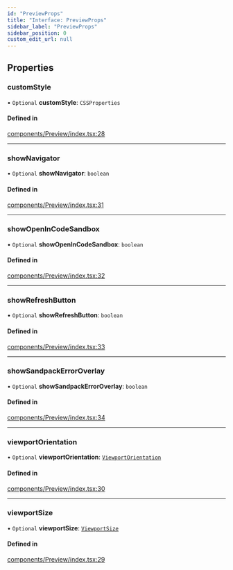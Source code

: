 ```yaml
---
id: "PreviewProps"
title: "Interface: PreviewProps"
sidebar_label: "PreviewProps"
sidebar_position: 0
custom_edit_url: null
---
```


## Properties

### customStyle

• `Optional` **customStyle**: `CSSProperties`

#### Defined in

[components/Preview/index.tsx:28](https://github.com/codesandbox/sandpack/blob/443abe8/sandpack-react/src/components/Preview/index.tsx#L28)

___

### showNavigator

• `Optional` **showNavigator**: `boolean`

#### Defined in

[components/Preview/index.tsx:31](https://github.com/codesandbox/sandpack/blob/443abe8/sandpack-react/src/components/Preview/index.tsx#L31)

___

### showOpenInCodeSandbox

• `Optional` **showOpenInCodeSandbox**: `boolean`

#### Defined in

[components/Preview/index.tsx:32](https://github.com/codesandbox/sandpack/blob/443abe8/sandpack-react/src/components/Preview/index.tsx#L32)

___

### showRefreshButton

• `Optional` **showRefreshButton**: `boolean`

#### Defined in

[components/Preview/index.tsx:33](https://github.com/codesandbox/sandpack/blob/443abe8/sandpack-react/src/components/Preview/index.tsx#L33)

___

### showSandpackErrorOverlay

• `Optional` **showSandpackErrorOverlay**: `boolean`

#### Defined in

[components/Preview/index.tsx:34](https://github.com/codesandbox/sandpack/blob/443abe8/sandpack-react/src/components/Preview/index.tsx#L34)

___

### viewportOrientation

• `Optional` **viewportOrientation**: [`ViewportOrientation`](../#viewportorientation)

#### Defined in

[components/Preview/index.tsx:30](https://github.com/codesandbox/sandpack/blob/443abe8/sandpack-react/src/components/Preview/index.tsx#L30)

___

### viewportSize

• `Optional` **viewportSize**: [`ViewportSize`](../#viewportsize)

#### Defined in

[components/Preview/index.tsx:29](https://github.com/codesandbox/sandpack/blob/443abe8/sandpack-react/src/components/Preview/index.tsx#L29)
